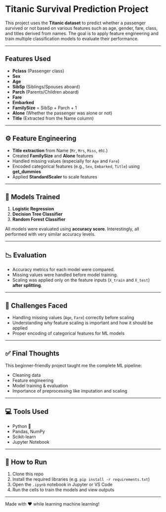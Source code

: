 #  Titanic Survival Prediction Project

This project uses the **Titanic dataset** to predict whether a passenger survived or not based on various features such as age, gender, fare, class, and titles derived from names. The goal is to apply feature engineering and train multiple classification models to evaluate their performance.

---

##  Features Used

- **Pclass** (Passenger class)
- **Sex**
- **Age**
- **SibSp** (Siblings/Spouses aboard)
- **Parch** (Parents/Children aboard)
- **Fare**
- **Embarked**
- **FamilySize** = SibSp + Parch + 1
- **Alone** (Whether the passenger was alone or not)
- **Title** (Extracted from the Name column)

---

## ⚙️ Feature Engineering

- **Title extraction** from Name (`Mr`, `Mrs`, `Miss`, etc.)
- Created **FamilySize** and **Alone** features
- Handled missing values (especially for `Age` and `Fare`)
- Encoded categorical features (e.g., `Sex`, `Embarked`, `Title`) using **get_dummies**
- Applied **StandardScaler** to scale features 

---

## 🧠 Models Trained

1. **Logistic Regression**
2. **Decision Tree Classifier**
3. **Random Forest Classifier**

All models were evaluated using **accuracy score**. Interestingly, all performed with very similar accuracy levels.

---

## 📉 Evaluation

- Accuracy metrics for each model were compared.
- Missing values were handled before model training.
- Scaling was applied only on the feature inputs (`X_train` and `X_test`) **after splitting**.

---

## 🚧 Challenges Faced

- Handling missing values (`Age`, `Fare`) correctly before scaling
- Understanding why feature scaling is important and how it should be applied
- Proper encoding of categorical features for ML models

---

## ✅ Final Thoughts

This beginner-friendly project taught me the complete ML pipeline:
- Cleaning data
- Feature engineering
- Model training & evaluation
- Importance of preprocessing like imputation and scaling

---

## 💻 Tools Used

- Python 🐍
- Pandas, NumPy
- Scikit-learn
- Jupyter Notebook

---

## 📂 How to Run

1. Clone this repo
2. Install the required libraries (e.g. `pip install -r requirements.txt`)
3. Open the `.ipynb` notebook in Jupyter or VS Code
4. Run the cells to train the models and view outputs

---

Made with ❤️ while learning machine learning!
